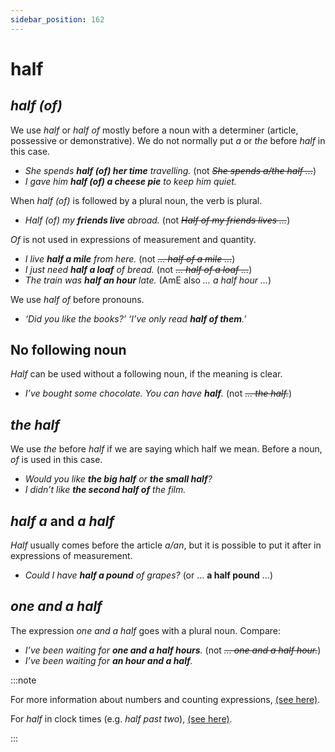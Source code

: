 ```yaml
---
sidebar_position: 162
---
```


# half

## *half (of)*

We use *half* or *half of* mostly before a noun with a determiner (article, possessive or demonstrative). We do not normally put *a* or *the* before *half* in this case.

- *She spends **half (of) her time** travelling.* (not *~~She spends a/the half …~~*)
- *I gave him **half (of) a cheese pie** to keep him quiet.*

When *half (of)* is followed by a plural noun, the verb is plural.

- *Half (of) my **friends live** abroad.* (not *~~Half of my friends lives …~~*)

*Of* is not used in expressions of measurement and quantity.

- *I live **half a mile** from here.* (not *~~… half of a mile …~~*)
- *I just need **half a loaf** of bread.* (not *~~… half of a loaf …~~*)
- *The train was **half an hour** late.* (AmE also *… a half hour …*)

We use *half of* before pronouns.

- *‘Did you like the books?’ ‘I’ve only read **half of them**.’*

## No following noun

*Half* can be used without a following noun, if the meaning is clear.

- *I’ve bought some chocolate. You can have **half**.* (not *~~… the half.~~*)

## *the half*

We use *the* before *half* if we are saying which half we mean. Before a noun, *of* is used in this case.

- *Would you like **the big half** or **the small half**?*
- *I didn’t like **the second half of** the film.*

## *half a* and *a half*

*Half* usually comes before the article *a/an*, but it is possible to put it after in expressions of measurement.

- *Could I have **half a pound** of grapes?* (or … **a half pound** …)

## *one and a half*

The expression *one and a half* goes with a plural noun. Compare:

- *I’ve been waiting for **one and a half hours**.* (not *~~… one and a half hour.~~*)
- *I’ve been waiting for **an hour and a half**.*

:::note

For more information about numbers and counting expressions, [(see here)](./../vocabulary-areas/numbers).

For *half* in clock times (e.g. *half past two*), [(see here)](./../vocabulary-areas/telling-the-time).

:::

